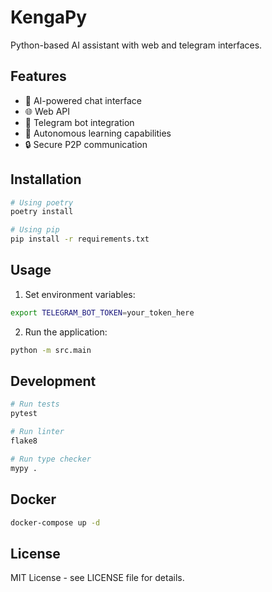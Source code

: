 # KengaPy

Python-based AI assistant with web and telegram interfaces.

## Features

- 🤖 AI-powered chat interface
- 🌐 Web API
- 📱 Telegram bot integration
- 🧠 Autonomous learning capabilities
- 🔒 Secure P2P communication

## Installation

```bash
# Using poetry
poetry install

# Using pip
pip install -r requirements.txt
```

## Usage

1. Set environment variables:
```bash
export TELEGRAM_BOT_TOKEN=your_token_here
```

2. Run the application:
```bash
python -m src.main
```

## Development

```bash
# Run tests
pytest

# Run linter
flake8

# Run type checker
mypy .
```

## Docker

```bash
docker-compose up -d
```

## License

MIT License - see LICENSE file for details. 